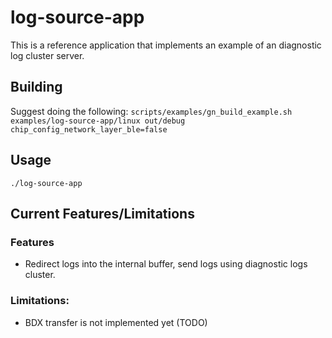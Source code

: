 # log-source-app

This is a reference application that implements an example of an diagnostic log
cluster server.

## Building

Suggest doing the following:
`scripts/examples/gn_build_example.sh examples/log-source-app/linux out/debug chip_config_network_layer_ble=false`

## Usage

`./log-source-app`

## Current Features/Limitations

### Features

-   Redirect logs into the internal buffer, send logs using diagnostic logs
    cluster.

### Limitations:

-   BDX transfer is not implemented yet (TODO)
